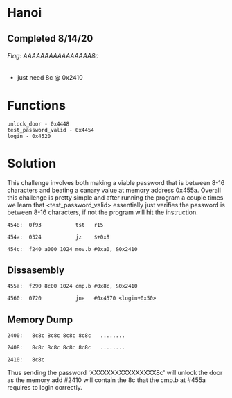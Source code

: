 # Hanoi
## Completed 8/14/20
###### Flag: AAAAAAAAAAAAAAAA8c 
- just need 8c @ 0x2410

# Functions
    unlock_door - 0x4448
    test_password_valid - 0x4454
    login - 0x4520

# Solution
This challenge involves both making a viable password that is between 8-16 characters and beating a canary value at memory address 0x455a. Overall this challenge is pretty simple and after running the program a couple times we learn that <test_password_valid> essentially just verifies the password is between 8-16 characters, if not the program will hit the instruction.



    4548:  0f93           tst	r15

    454a:  0324           jz	$+0x8

    454c:  f240 a000 1024 mov.b	#0xa0, &0x2410





## Dissasembly

    455a:  f290 8c00 1024 cmp.b	#0x8c, &0x2410

    4560:  0720           jne	#0x4570 <login+0x50>





## Memory Dump

    2400:   8c8c 8c8c 8c8c 8c8c   ........

    2408:   8c8c 8c8c 8c8c 8c8c   ........

    2410:   8c8c 


Thus sending the password 'XXXXXXXXXXXXXXXX8c' will unlock the door as the memory add #2410 will contain the 8c that the cmp.b at #455a requires to login correctly.


